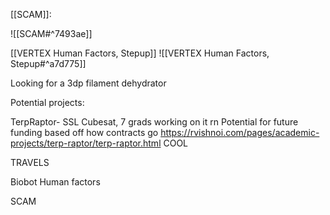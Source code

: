 
[[SCAM]]:

![[SCAM#^7493ae]]


[[VERTEX Human Factors, Stepup]]
![[VERTEX Human Factors, Stepup#^a7d775]]

Looking for a 3dp filament dehydrator  

Potential projects:

TerpRaptor- SSL Cubesat, 7 grads working on it rn
	Potential for future funding based off how contracts go
	https://rvishnoi.com/pages/academic-projects/terp-raptor/terp-raptor.html
	COOL

TRAVELS

Biobot Human factors

SCAM